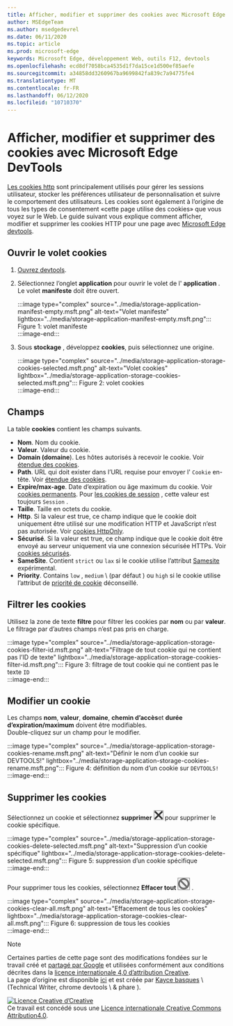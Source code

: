```yaml
---
title: Afficher, modifier et supprimer des cookies avec Microsoft Edge DevTools
author: MSEdgeTeam
ms.author: msedgedevrel
ms.date: 06/11/2020
ms.topic: article
ms.prod: microsoft-edge
keywords: Microsoft Edge, développement Web, outils F12, devtools
ms.openlocfilehash: ecd8df7058bca4535d1f7da15ce1d500ef85aefe
ms.sourcegitcommit: a34858dd3260967ba9699842fa839c7a94775fe4
ms.translationtype: MT
ms.contentlocale: fr-FR
ms.lasthandoff: 06/12/2020
ms.locfileid: "10710370"
---
```

<!-- Copyright Kayce Basques 

   Licensed under the Apache License, Version 2.0 (the "License");
   you may not use this file except in compliance with the License.
   You may obtain a copy of the License at

       https://www.apache.org/licenses/LICENSE-2.0

   Unless required by applicable law or agreed to in writing, software
   distributed under the License is distributed on an "AS IS" BASIS,
   WITHOUT WARRANTIES OR CONDITIONS OF ANY KIND, either express or implied.
   See the License for the specific language governing permissions and
   limitations under the License.  -->

# Afficher, modifier et supprimer des cookies avec Microsoft Edge DevTools  

[Les cookies http][MDNHTTPCookies] sont principalement utilisés pour gérer les sessions utilisateur, stocker les préférences utilisateur de personnalisation et suivre le comportement des utilisateurs.  Les cookies sont également à l’origine de tous les types de consentement «cette page utilise des cookies» que vous voyez sur le Web.  Le guide suivant vous explique comment afficher, modifier et supprimer les cookies HTTP pour une page avec [Microsoft Edge devtools][MicrosoftEdgeDevTools].  

## Ouvrir le volet cookies  

1.  [Ouvrez devtools][DevToolsOpen].  
1.  Sélectionnez l’onglet **application** pour ouvrir le volet de l' **application** .  Le volet **manifeste** doit être ouvert.  
    
    :::image type="complex" source="../media/storage-application-manifest-empty.msft.png" alt-text="Volet manifeste" lightbox="../media/storage-application-manifest-empty.msft.png":::
       Figure 1: volet manifeste  
    :::image-end:::  

1.  Sous **stockage** , développez **cookies**, puis sélectionnez une origine.  
    
    :::image type="complex" source="../media/storage-application-storage-cookies-selected.msft.png" alt-text="Volet cookies" lightbox="../media/storage-application-storage-cookies-selected.msft.png":::
       Figure 2: volet cookies  
    :::image-end:::  

## Champs  

La table **cookies** contient les champs suivants.  

*   **Nom**.  Nom du cookie.  
*   **Valeur**.  Valeur du cookie.  
*   **Domain (domaine**).  Les hôtes autorisés à recevoir le cookie.  Voir [étendue des cookies][MDNHTTPCookiesScope].  
*   **Path**.  URL qui doit exister dans l’URL requise pour envoyer l' `Cookie` en-tête.  Voir [étendue des cookies][MDNHTTPCookiesScope].  
*   **Expire/max-age**.  Date d’expiration ou âge maximum du cookie.  Voir [cookies permanents][MDNHTTPCookiesPermanent].  Pour [les cookies de session][MDNHTTPCookiesSession] , cette valeur est toujours `Session` .  
*   **Taille**.  Taille en octets du cookie.  
*   **Http**.  Si la valeur est true, ce champ indique que le cookie doit uniquement être utilisé sur une modification HTTP et JavaScript n’est pas autorisée.  Voir [cookies HttpOnly][MDNHTTPCookiesSecure].  
*   **Sécurisé**.  Si la valeur est true, ce champ indique que le cookie doit être envoyé au serveur uniquement via une connexion sécurisée HTTPs.  Voir [cookies sécurisés][MDNHTTPCookiesSecure].  
*   **SameSite**.  Contient `strict` ou `lax` si le cookie utilise l’attribut [Samesite][MDNHTTPCookiesSamesite] expérimental.  
*   **Priority**.  Contains `low` , `medium` \ (par défaut \) ou `high` si le cookie utilise l’attribut de [priorité de cookie][ChromiumIssue232693] déconseillé.

## Filtrer les cookies  

Utilisez la zone de texte **filtre** pour filtrer les cookies par **nom** ou par **valeur**.  Le filtrage par d’autres champs n’est pas pris en charge.  

:::image type="complex" source="../media/storage-application-storage-cookies-filter-id.msft.png" alt-text="Filtrage de tout cookie qui ne contient pas l’ID de texte" lightbox="../media/storage-application-storage-cookies-filter-id.msft.png":::
   Figure 3: filtrage de tout cookie qui ne contient pas le texte `ID`  
:::image-end:::  

## Modifier un cookie  

Les champs **nom**, **valeur**, **domaine**, **chemin d’accès**et **durée d’expiration/maximum** doivent être modifiables.  
Double-cliquez sur un champ pour le modifier.  

:::image type="complex" source="../media/storage-application-storage-cookies-rename.msft.png" alt-text="Définir le nom d’un cookie sur DEVTOOLS!" lightbox="../media/storage-application-storage-cookies-rename.msft.png":::
   Figure 4: définition du nom d’un cookie sur `DEVTOOLS!`  
:::image-end:::  

## Supprimer les cookies  

Sélectionnez un cookie et sélectionnez **supprimer** ![ la suppression sélectionnée ][ImageDeleteIcon] pour supprimer le cookie spécifique.  

:::image type="complex" source="../media/storage-application-storage-cookies-delete-selected.msft.png" alt-text="Suppression d’un cookie spécifique" lightbox="../media/storage-application-storage-cookies-delete-selected.msft.png":::
   Figure 5: suppression d’un cookie spécifique  
:::image-end:::  

Pour supprimer tous les cookies, sélectionnez **Effacer tout** ![ Effacer tout ][ImageClearIcon] .  

:::image type="complex" source="../media/storage-application-storage-cookies-clear-all.msft.png" alt-text="Effacement de tous les cookies" lightbox="../media/storage-application-storage-cookies-clear-all.msft.png":::
   Figure 6: suppression de tous les cookies  
:::image-end:::  

<!-- image links -->  

[ImageClearIcon]: ../media/clear-icon.msft.png  
[ImageDeleteIcon]: ../media/delete-icon.msft.png  

<!-- links -->  

[MicrosoftEdgeDevTools]: /microsoft-edge/devtools-guide-chromium "Outils de développement Microsoft Edge (chrome)"  
[DevToolsOpen]: /microsoft-edge/devtools-guide-chromium/open "Ouvrir Microsoft Edge DevTools"  

[ChromiumIssue232693]: https://bugs.chromium.org/p/chromium/issues/detail?id=232693 "Problème de chrome 232693: application de champ de priorité pour les cookies | Bugs du chrome"  

[MDNHTTPCookies]: https://developer.mozilla.org/docs/Web/HTTP/Cookies "Cookies HTTP | MDN"  
[MDNHTTPCookiesPermanent]: https://developer.mozilla.org/docs/Web/HTTP/Cookies#Permanent_cookies "Cookies HTTP-cookies permanents | MDN"  
[MDNHTTPCookiesSamesite]: https://developer.mozilla.org/docs/Web/HTTP/Cookies#SameSite_cookies "Cookies HTTP-cookies SameSite | MDN"  
[MDNHTTPCookiesScope]: https://developer.mozilla.org/docs/Web/HTTP/Cookies#Scope_of_cookies "Cookies HTTP-étendue des cookies | MDN"  
[MDNHTTPCookiesSecure]: https://developer.mozilla.org/docs/Web/HTTP/Cookies#Secure_and_HttpOnly_cookies "Cookies HTTP-cookies sécurisés et HttpOnly | MDN"  
[MDNHTTPCookiesSession]: https://developer.mozilla.org/docs/Web/HTTP/Cookies#Session_cookies "Cookies HTTP-cookies de session | MDN"  

> [!NOTE]
> Certaines parties de cette page sont des modifications fondées sur le travail créé et [partagé par Google][GoogleSitePolicies] et utilisées conformément aux conditions décrites dans la [licence internationale 4,0 d’attribution Creative][CCA4IL].  
> La page d’origine est disponible [ici](https://developers.google.com/web/tools/chrome-devtools/storage/cookies) et est créée par [Kayce basques][KayceBasques] \ (Technical Writer, chrome devtools \ & phare \).  

[![Licence Creative d’Creative][CCby4Image]][CCA4IL]  
Ce travail est concédé sous une [Licence internationale Creative Commons Attribution4.0][CCA4IL].  

[CCA4IL]: https://creativecommons.org/licenses/by/4.0  
[CCby4Image]: https://i.creativecommons.org/l/by/4.0/88x31.png  
[GoogleSitePolicies]: https://developers.google.com/terms/site-policies  
[KayceBasques]: https://developers.google.com/web/resources/contributors/kaycebasques  
